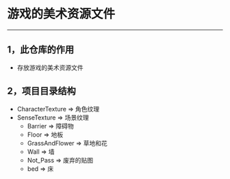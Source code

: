 # 游戏的美术资源文件
---

## 1，此仓库的作用
- 存放游戏的美术资源文件

## 2，项目目录结构
- CharacterTexture  => 角色纹理 
- SenseTexture      => 场景纹理
  - Barrier         => 障碍物
  - Floor           => 地板
  - GrassAndFlower  => 草地和花
  - Wall            => 墙
  - Not_Pass        => 废弃的贴图
  - bed             => 床
